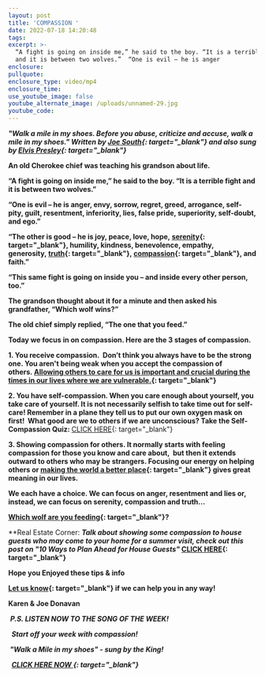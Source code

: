 ```yaml
---
layout: post
title: 'COMPASSION '
date: 2022-07-18 14:20:48
tags:
excerpt: >-
  “A fight is going on inside me,” he said to the boy. “It is a terrible fight
  and it is between two wolves.”  “One is evil – he is anger
enclosure:
pullquote:
enclosure_type: video/mp4
enclosure_time:
use_youtube_image: false
youtube_alternate_image: /uploads/unnamed-29.jpg
youtube_code:
---
```

***"Walk a mile in my shoes. Before you abuse, criticize and accuse, walk a mile in my shoes." Written by&nbsp;[Joe South](https://t.e2ma.net/click/klrqtg/sbltq1c/o0hcdq){: target="_blank"}&nbsp;and also sung by&nbsp;[Elvis Presley](https://t.e2ma.net/click/klrqtg/sbltq1c/4sicdq){: target="_blank"}***

**An old Cherokee chief was teaching his grandson about life.**

**“A fight is going on inside me,” he said to the boy. “It is a terrible fight and it is between two wolves.”**

**“One is evil – he is anger, envy, sorrow, regret, greed, arrogance, self-pity, guilt, resentment, inferiority, lies, false pride, superiority, self-doubt, and ego.”**

**“The other is good – he is joy, peace, love, hope,&nbsp;[serenity](https://t.e2ma.net/click/klrqtg/sbltq1c/kljcdq){: target="_blank"}, humility, kindness, benevolence, empathy, generosity,&nbsp;[truth](https://t.e2ma.net/click/klrqtg/sbltq1c/0dkcdq){: target="_blank"},&nbsp;[compassion](https://t.e2ma.net/click/klrqtg/sbltq1c/g6kcdq){: target="_blank"}, and faith.”**

**“This same fight is going on inside you – and inside every other person, too.”**

**The grandson thought about it for a minute and then asked his grandfather, “Which wolf wins?”**

**The old chief simply replied, “The one that you feed.”**

**Today we focus in on compassion. Here are the 3 stages of compassion.&nbsp;**

**1\. You receive compassion.&nbsp; Don’t think you always have to be the strong one. You aren't being weak when you accept the compassion of others.&nbsp;[Allowing others to care for us is important and crucial during the times in our lives where we are vulnerable.](https://t.e2ma.net/click/klrqtg/sbltq1c/wylcdq){: target="_blank"}**

**2\. You have self-compassion. When you care enough about yourself, you take care of yourself. It is not necessarily selfish to take time out for self-care\! Remember in a plane they tell us to put our own oxygen mask on first\! &nbsp;What good are we to others if we are unconscious? Take the Self-Compassion Quiz:&nbsp;**[CLICK HERE](https://t.e2ma.net/click/klrqtg/sbltq1c/crmcdq){: target="_blank"}

**3\. Showing compassion for others. It normally starts with feeling compassion for those you know and care about,&nbsp; but then it extends outward to others who may be strangers. Focusing our energy on helping others or&nbsp;[making the world a better place](https://t.e2ma.net/click/klrqtg/sbltq1c/sjncdq){: target="_blank"}&nbsp;gives great meaning in our lives.**

**We each have a choice. We can focus on anger, resentment and lies or, instead, we can focus on serenity, compassion and truth…**

**[Which wolf are you feeding](https://t.e2ma.net/click/klrqtg/sbltq1c/8bocdq){: target="_blank"}?&nbsp;**

**Real Estate Corner:&nbsp;****Talk about showing some compassion to house guests who may come to your home for a summer visit, check out this post on&nbsp;*"10 Ways to Plan Ahead for House Guests"*&nbsp;[CLICK HERE](https://t.e2ma.net/click/klrqtg/sbltq1c/o4ocdq){: target="_blank"}**

**Hope you Enjoyed these tips & info**

**[Let us know](https://t.e2ma.net/click/klrqtg/sbltq1c/4wpcdq){: target="_blank"}&nbsp;if we can help you in any way\!&nbsp;**

**Karen & Joe Donavan&nbsp;**

&nbsp;***P.S. LISTEN NOW TO THE SONG OF THE WEEK\!***

***&nbsp; Start off your week with compassion\!***

***&nbsp;"Walk a Mile in my shoes" - sung by the King\!***

***&nbsp;&nbsp;[CLICK HERE NOW&nbsp;](https://t.e2ma.net/click/klrqtg/sbltq1c/kpqcdq){: target="_blank"}&nbsp;&nbsp; &nbsp;&nbsp;***
